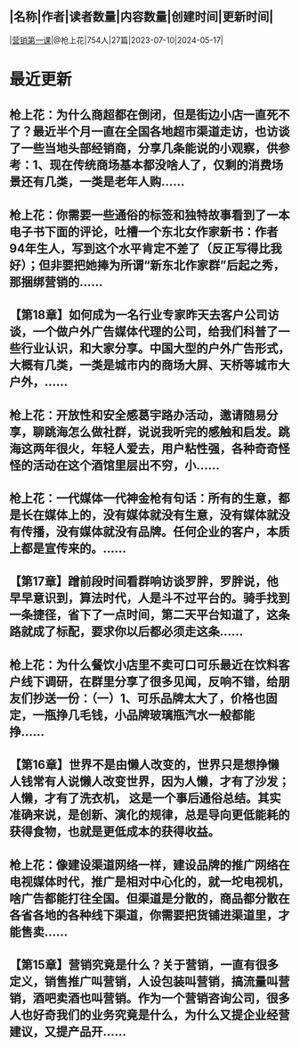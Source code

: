 |名称|作者|读者数量|内容数量|创建时间|更新时间|
---
|[营销第一课](https://xiaobot.net/p/QSH2040?refer=0b133df9-27dc-423b-8101-639049001c13)|@枪上花|754人|27篇|2023-07-10|2024-05-17|

# 最近更新
## 枪上花：为什么商超都在倒闭，但是街边小店一直死不了？最近半个月一直在全国各地超市渠道走访，也访谈了一些当地头部经销商，分享几条能说的小观察，供参考：1、现在传统商场基本都没啥人了，仅剩的消费场景还有几类，一类是老年人购......
## 枪上花：你需要一些通俗的标签和独特故事看到了一本电子书下面的评论，吐槽一个东北女作家新书：作者94年生人，写到这个水平肯定不差了（反正写得比我好）；但非要把她捧为所谓“新东北作家群”后起之秀，那捆绑营销的......
## 【第18章】如何成为一名行业专家昨天去客户公司访谈，一个做户外广告媒体代理的公司，给我们科普了一些行业认识，和大家分享。中国大型的户外广告形式，大概有几类，一类是城市内的商场大屏、天桥等城市大户外，......
## 枪上花：开放性和安全感葛宇路办活动，邀请随易分享，聊跳海怎么做社群，说说我听完的感触和启发。跳海这两年很火，年轻人爱去，用户粘性强，各种奇奇怪怪的活动在这个酒馆里层出不穷，小......
## 枪上花：一代媒体一代神金枪有句话：所有的生意，都是长在媒体上的，没有媒体就没有生意，没有媒体就没有传播，没有媒体就没有品牌。任何企业的客户，本质上都是宣传来的。......
## 【第17章】蹭前段时间看群响访谈罗胖，罗胖说，他早早意识到，算法时代，人是斗不过平台的。骑手找到一条捷径，省下了一点时间，第二天平台知道了，这条路就成了标配，要求你以后都必须走这条......
## 枪上花：为什么餐饮小店里不卖可口可乐最近在饮料客户线下调研，在群里分享了很多见闻，反响不错，给朋友们抄送一份：（一）1、可乐品牌太大了，价格也固定，一瓶挣几毛钱，小品牌玻璃瓶汽水一般都能挣......
## 【第16章】世界不是由懒人改变的，世界只是想挣懒人钱常有人说懒人改变世界，因为人懒，才有了沙发；人懒，才有了洗衣机， 这是一个事后通俗总结。其实准确来说，是创新、演化的规律，总是导向更低能耗的获得食物，也就是更低成本的获得收益。
## 枪上花：像建设渠道网络一样，建设品牌的推广网络在电视媒体时代，推广是相对中心化的，就一坨电视机，啥广告都能打往全国。但渠道是分散的，商品都分散在各省各地的各种线下渠道，你需要把货铺进渠道里，才能售卖......
## 【第15章】营销究竟是什么？关于营销，一直有很多定义，销售推广叫营销，人设包装叫营销，搞流量叫营销，酒吧卖酒也叫营销。作为一个营销咨询公司，很多人也好奇我们的业务究竟是什么，为什么又提企业经营建议，又提产品开......

